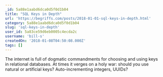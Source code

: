 ```yaml
---
_id: 5a88e1aabd6dca0d5f0d1b04
title: "SQL Keys in Depth"
url: 'https://begriffs.com/posts/2018-01-01-sql-keys-in-depth.html'
category: 5a88e1aabd6dca0d5f0d1b04
slug: 'sql-keys-in-depth'
user_id: 5a83ce59d6eb0005c4ecda2c
username: 'bill-s'
createdOn: '2018-01-08T04:50:08.000Z'
tags: []
---
```


The internet is full of dogmatic commandments for choosing and using keys in relational databases. At times it verges on a holy war: should you use natural or artificial keys? Auto-incrementing integers, UUIDs?



